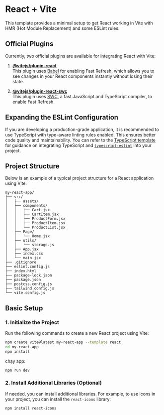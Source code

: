 # React + Vite

This template provides a minimal setup to get React working in Vite with HMR (Hot Module Replacement) and some ESLint rules.

## Official Plugins

Currently, two official plugins are available for integrating React with Vite:

1. **[@vitejs/plugin-react](https://github.com/vitejs/vite-plugin-react/blob/main/packages/plugin-react)**  
    This plugin uses [Babel](https://babeljs.io/) for enabling Fast Refresh, which allows you to see changes in your React components instantly without losing their state.

2. **[@vitejs/plugin-react-swc](https://github.com/vitejs/vite-plugin-react/blob/main/packages/plugin-react-swc)**  
    This plugin uses [SWC](https://swc.rs/), a fast JavaScript and TypeScript compiler, to enable Fast Refresh.

## Expanding the ESLint Configuration

If you are developing a production-grade application, it is recommended to use TypeScript with type-aware linting rules enabled. This ensures better code quality and maintainability. You can refer to the [TypeScript template](https://github.com/vitejs/vite/tree/main/packages/create-vite/template-react-ts) for guidance on integrating TypeScript and [`typescript-eslint`](https://typescript-eslint.io) into your project.

## Project Structure

Below is an example of a typical project structure for a React application using Vite:
```
my-react-app/
├── src/
│   ├── assets/
│   ├── components/
│   │   ├── Cart.jsx
│   │   ├── CartItem.jsx
│   │   ├── ProductForm.jsx
│   │   ├── ProductItem.jsx
│   │   └── ProductList.jsx
│   ├── Page/
│   │   └── Home.jsx
│   ├── utils/
│   │   └── storage.js
│   ├── App.jsx
│   ├── index.css
│   └── main.jsx
├── .gitignore
├── eslint.config.js
├── index.html
├── package-lock.json
├── package.json
├── postcss.config.js
├── tailwind.config.js
└── vite.config.js
```

## Basic Setup

### 1. Initialize the Project

Run the following commands to create a new React project using Vite:

```bash
npm create vite@latest my-react-app --template react
cd my-react-app
npm install
```
chạy app:
```bash
npm run dev
```
### 2. Install Additional Libraries (Optional)

If needed, you can install additional libraries. For example, to use icons in your project, you can install the `react-icons` library:

```bash
npm install react-icons
```